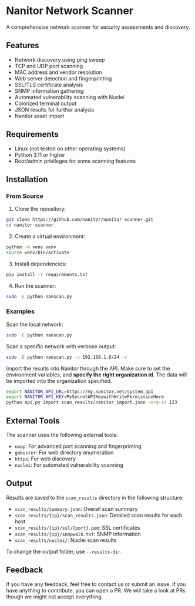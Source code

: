 # Nanitor Network Scanner

A comprehensive network scanner for security assessments and discovery.

## Features

- Network discovery using ping sweep
- TCP and UDP port scanning
- MAC address and vendor resolution
- Web server detection and fingerprinting
- SSL/TLS certificate analysis
- SNMP information gathering
- Automated vulnerability scanning with Nuclei
- Colorized terminal output
- JSON results for further analysis
- Nanitor asset import

## Requirements

- Linux (not tested on other operating systems)
- Python 3.11 or higher
- Root/admin privileges for some scanning features

## Installation

### From Source

1. Clone the repository:
```bash
git clone https://github.com/nanitor/nanitor-scanner.git
cd nanitor-scanner
```

2. Create a virtual environment:
```bash
python -m venv venv
source venv/bin/activate
```

3. Install dependencies:
```bash
pip install -r requirements.txt
```

4. Run the scanner:
```bash
sudo -E python nanscan.py
```

### Examples

Scan the local network:
```bash
sudo -E python nanscan.py
```

Scan a specific network with verbose output:
```bash
sudo -E python nanscan.py -n 192.168.1.0/24 -v
```

Import the results into Nanitor through the API. Make sure to set the environment variables, and **specify the right organization id**.  The data will be imported into the organization specified.
```bash
export NANITOR_API_URL=https://my.nanitor.net/system_api
export NANITOR_API_KEY=MySecretAPIKeywithWritePermissionHere
python api.py import scan_results/nanitor_import.json -org-id 123
```

## External Tools

The scanner uses the following external tools:

- `nmap`: For advanced port scanning and fingerprinting
- `gobuster`: For web directory enumeration
- `httpx`: For web discovery
- `nuclei`: For automated vulnerability scanning

## Output

Results are saved to the `scan_results` directory in the following structure:

- `scan_results/summary.json`: Overall scan summary
- `scan_results/{ip}/scan_results.json`: Detailed scan results for each host
- `scan_results/{ip}/ssl/{port}.pem`: SSL certificates
- `scan_results/{ip}/snmpwalk.txt`: SNMP information
- `scan_results/nuclei/`: Nuclei scan results

To change the output folder, use `--results-dir`.

## Feedback

If you have any feedback, feel free to contact us or submit an Issue.  If you have anything to contribute, you can open a PR.  We will take a look at PRs though we might not accept everything.

